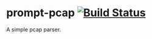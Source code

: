 # prompt-pcap [![Build Status](https://secure.travis-ci.org/jtobin/prompt-pcap.png)](http://travis-ci.org/jtobin/prompt-pcap) 

A simple pcap parser.

